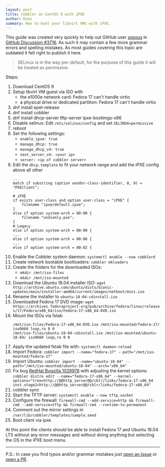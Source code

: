 ```yaml
---
layout: post
title: Cobbler on CentOS 9 with iPXE
author: Enno
summary: How to boot your libvirt VMs with iPXE.
---
```


This guide was created very quickly to help out GitHub user [sqsous](https://github.com/sqsous) in
[GitHub Discussion #3716](https://github.com/cobbler/cobbler/discussions/3716). As such it may contain a few more
grammar errors and spelling mistakes. As most guides covering this topic are outdated it felt right to publish it here. 

> SELinux is in the way per-default, for the purpose of this guide it will be treated as permissive.

Steps:

1. Download CentOS 9
2. Setup libvirt VM guest via ISO with
   - the e1000e network card: Fedora 17 can't handle virtio
   - a physical drive or dedicated partition: Fedora 17 can't handle virtio
3. dnf install epel-release
4. dnf install cobbler
5. dnf install dhcp-server tftp-server ipxe-bootimgs-x86
6. Disable selinux: Edit `/etc/selinux/config` and set `SELINUX=permissive`
7. reboot
8. Set the following settings:
   - `enable_ipxe: true`
   - `manage_dhcp: true`
   - `manage_dhcp_v4: true`
   - `next_server_v4: <your ip>`
   - `server: <ip of cobbler server>`
9. Edit the `dhcp.template` to fit your network range and add the iPXE config above all other
   ```
   ...
   match if substring (option vendor-class-identifier, 0, 9) = "PXEClient";

   # iPXE
   if exists user-class and option user-class = "iPXE" {
       filename "ipxe/default.ipxe";
   }
   else if option system-arch = 00:00 {
       filename "undionly.pxe";
   }
   # Legacy
   else if option system-arch = 00:00 {
   ...
   else if option system-arch = 00:06 {
   ...
   else if option system-arch = 00:02 {
   ```
10. Enable the Cobbler system daemon: `systemctl enable --now cobblerd`
11. Create network bootable bootloaders: `cobbler mkloaders`
12. Create the folders for the downloaded ISOs:
    - `mkdir /mnt/iso-files`
    - `mkdir /mnt/iso-mounted`
13. Download the Ubuntu 18.04 installer ISO: `wget http://archive.ubuntu.com/ubuntu/dists/bionic-updates/main/installer-amd64/current/images/netboot/mini.iso`
14. Rename the installer to `ubuntu-18-04-cdinstall.iso`
15. Downloaded Fedora 17 DVD image: `wget https://archives.fedoraproject.org/pub/archive/fedora/linux/releases/17/Fedora/x86_64/iso/Fedora-17-x86_64-DVD.iso`
16. Mount the ISOs via fstab
    ```
    /mnt/iso-files/Fedora-17-x86_64-DVD.iso /mnt/iso-mounted/fedora-17/ iso9660 loop,ro 0 0
    /mnt/iso-files/ubuntu-18-04-cdinstall.iso /mnt/iso-mounted/ubuntu-18-04/ iso9660 loop,ro 0 0
    ```
17. Apply the updated fstab file with: `systemctl daemon-reload`
18. Import Fedora: `cobbler import --name="fedora-17" --path="/mnt/iso-mounted/fedora-17"`
19. Import Ubuntu: `cobbler import --name="ubuntu-18-04" --path="/mnt/iso-mounted/ubuntu-18-04" --arch="x86_64"`
20. Fix bug [RedHat Bugzilla 1029978](https://bugzilla.redhat.com/show_bug.cgi?id=1029978) with adjusting the kernel options:
        `cobbler distro edit --name="fedora-17-x86_64" --kernel-options="tree=http://@@http_server@@/cblr/links/fedora-17-x86_64 inst.stage2=http://@@http_server@@/cblr/links/fedora-17-x86_64"`
21. cobbler sync
22. Start the TFTP server: `systemctl enable --now tftp.socket`
23. Configure the firewall: `firewall-cmd --add-service=http && firewall-cmd --add-service=tftp && firewall-cmd --runtime-to-permanent`
24. Comment out the mirror settings in `/var/lib/cobbler/templates/sample.seed`
25. Boot client via ipxe

At this point the clients should be able to install Fedora 17 and Ubuntu 18.04 LTS without any error messages and
without doing anything but selecting the OS in the iPXE boot menu.

---

P.S.: In case you find typos and/or grammar mistakes just [open an Issue](https://github.com/cobbler/cobbler.github.io/issues/new) or [open a PR](https://github.com/cobbler/cobbler.github.io/compare).

